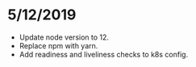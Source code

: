 # 5/12/2019

- Update node version to 12.
- Replace npm with yarn.
- Add readiness and liveliness checks to k8s config.
